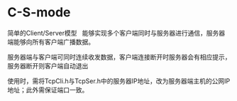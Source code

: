 # C-S-mode
简单的Client/Server模型
 
能够实现多个客户端同时与服务器进行通信，服务器端能够向所有客户端广播数据。

服务器端与客户端可同时连续收发数据，客户端连接断开时服务器会有相应提示，服务器断开则客户端自动退出

使用时，需将TcpCli.h与TcpSer.h中的服务器IP地址，改为服务器端主机的公网IP地址；此外需保证端口一致。
